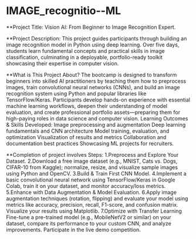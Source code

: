 # IMAGE_recognitio--ML

**Project Title: Vision AI: From Beginner to Image Recognition Expert.

**Project Description:
This project guides participants through building an image recognition model in Python
using deep learning. Over five days, students learn fundamental concepts and practical
skills in image classification, culminating in a deployable, portfolio-ready toolkit
showcasing their expertise in computer vision.

**What is This Project About?
The bootcamp is designed to transform beginners into skilled AI practitioners by
teaching them how to preprocess images, train convolutional neural networks (CNNs),
and build an image recognition system using Python and popular libraries like
TensorFlow/Keras. Participants develop hands-on experience with essential machine
learning workflows, deepen their understanding of model evaluation, and create
professional portfolio assets—preparing them for high-paying roles in data science and
computer vision.
Learning Outcomes & Skills Developed:
Image preprocessing and augmentation
Deep learning fundamentals and CNN architecture
Model training, evaluation, and optimization
Visualization of results and metrics
Collaboration and documentation best practices
Showcasing ML projects for recruiters.

**Completion of project involves Steps:
1.Preprocess and Explore Your Dataset.
2.Download a free image dataset (e.g., MNIST, Cats vs. Dogs, CIFAR-10 from Kaggle);
  normalize, resize, and visualize sample images using Python and OpenCV.
3.Build & Train First CNN Model.
4.Implement a basic convolutional neural network using TensorFlow/Keras in Google
  Colab, train it on your dataset, and monitor accuracy/loss metrics.
5.Enhance with Data Augmentation & Model Evaluation.
6.Apply image augmentation techniques (rotation, flipping) and evaluate your model
  using metrics like accuracy, precision, recall, F1-score, and confusion matrix. Visualize
  your results using Matplotlib.
7.Optimize with Transfer Learning
  Fine-tune a pre-trained model (e.g., MobileNetV2 or similar) on your dataset,
  compare its performance to your custom CNN, and analyze improvements.
Participate in the live demo competition.

